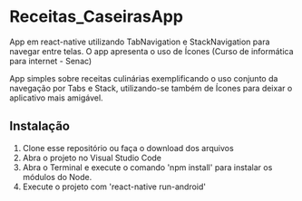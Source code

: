 # Receitas_CaseirasApp
App em react-native utilizando TabNavigation e StackNavigation para navegar entre telas. O app apresenta o uso de Ícones (Curso de informática para internet - Senac)

App simples sobre receitas culinárias exemplificando o uso conjunto da navegação por Tabs e Stack, utilizando-se também de Ícones para deixar o aplicativo mais amigável.

## Instalação
1. Clone esse repositório ou faça o download dos arquivos
2. Abra o projeto no Visual Studio Code
3. Abra o Terminal e execute o comando 'npm install' para instalar os módulos do Node.
4. Execute o projeto com 'react-native run-android'

